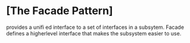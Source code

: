 # [The Facade Pattern]
provides a unifi ed interface to a
set of interfaces in a subsytem. Facade defines a higherlevel
interface that makes the subsystem easier to use.